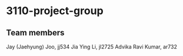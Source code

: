 # 3110-project-group

## Team members
Jay (Jaehyung) Joo, jj534
Jia Ying Li, jl2725
Advika Ravi Kumar, ar732

